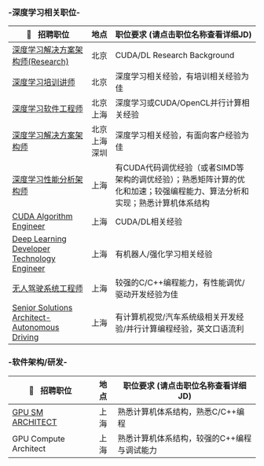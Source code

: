 ### -深度学习相关职位-

|:pushpin:   招聘职位|地点|职位要求 (请点击职位名称查看详细JD)|
|-------|:--------:|-------|
|[深度学习解决方案架构师(Research)](/深度学习解决方案架构师(Research).md)|北京|CUDA/DL Research Background|
|[深度学习培训讲师](/深度学习培训讲师.md)|北京|深度学习相关经验，有培训相关经验为佳|
|[深度学习软件工程师](/深度学习工程师.md)|北京  上海|深度学习或CUDA/OpenCL并行计算相关经验|
|[深度学习解决方案架构师](/深度学习or高性能计算解决方案架构师.md)|北京  上海  深圳|深度学习相关经验，有面向客户经验为佳|
|[深度学习性能分析架构师](/深度学习性能分析架构师.md)|上海|有CUDA代码调优经验（或者SIMD等架构的调优经验）；熟悉矩阵计算的优化和加速；较强编程能力、算法分析和实现；熟悉计算机体系结构|
|[CUDA Algorithm Engineer](/CUDA_Algorithm_Engineer.md)|上海|CUDA/DL相关经验|
|[Deep Learning Developer Technology Engineer](/Deep_Learning_Developer_Technology_Engineer.md)|上海|有机器人/强化学习相关经验|
|[无人驾驶系统工程师](/无人驾驶系统工程师.md)|上海|较强的C/C++编程能力，有性能调优/驱动开发经验为佳|
|[Senior Solutions Architect-Autonomous Driving](/Senior_Solutions_Architect-Autonomous_Driving.md)|上海|有计算机视觉/汽车系统级相关开发经验/并行计算编程经验，英文口语流利|

### -软件架构/研发-

|:pushpin:   招聘职位|地点|职位要求 (请点击职位名称查看详细JD)|
|-------|:--------:|-------|
|[GPU SM ARCHITECT](/GPU_SM_ARCHITECT.md)|上海|熟悉计算机体系结构，熟悉C/C++编程|
|GPU Compute Architect|上海|熟悉计算机体系结构，较强的C++编程与调试能力|

